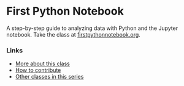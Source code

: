 # First Python Notebook

A step-by-step guide to analyzing data with Python and the Jupyter notebook. Take the class at [firstpythonnotebook.org](http://www.firstpythonnotebook.org).

### Links

* [More about this class](https://palewi.re/docs/first-python-notebook/about.html)
* [How to contribute](https://github.com/palewire/first-python-notebook/blob/main/CONTRIBUTING.md)
* [Other classes in this series](https://palewi.re/docs/)
